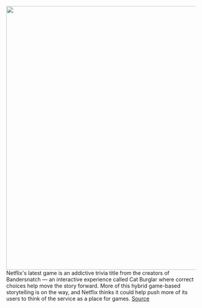 <img src='https://cdn.vox-cdn.com/thumbor/jPgRlAKxxQQyZKJg-suevaXeKsM=/0x0:2880x1607/1200x0/filters:focal(0x0:2880x1607):no_upscale()/cdn.vox-cdn.com/uploads/chorus_asset/file/23266606/Screen_Shot_2022_02_23_at_1.52.32_PM.png' width='700px' /><br/>
Netflix's latest game is an addictive trivia title from the creators of Bandersnatch — an interactive experience called Cat Burglar where correct choices help move the story forward. More of this hybrid game-based storytelling is on the way, and Netflix thinks it could help push more of its users to think of the service as a place for games.
<a href='https://www.theverge.com/2022/2/24/22948094/netflix-launches-trivia-game-bandersnatch-creators'> Source <a/>